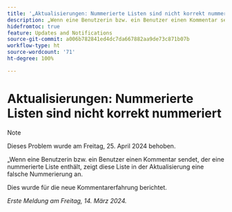 ```yaml
---
title: '„Aktualisierungen: Nummerierte Listen sind nicht korrekt nummeriert“'
description: „Wenn eine Benutzerin bzw. ein Benutzer einen Kommentar sendet, der eine nummerierte Liste enthält, zeigt diese Liste in der Aktualisierung eine falsche Nummerierung an.“
hidefromtoc: true
feature: Updates and Notifications
source-git-commit: a006b782841ed4dc7da667882aa9de73c871b07b
workflow-type: ht
source-wordcount: '71'
ht-degree: 100%

---
```



# Aktualisierungen: Nummerierte Listen sind nicht korrekt nummeriert

>[!NOTE]
>
>Dieses Problem wurde am Freitag, 25. April 2024 behoben.

„Wenn eine Benutzerin bzw. ein Benutzer einen Kommentar sendet, der eine nummerierte Liste enthält, zeigt diese Liste in der Aktualisierung eine falsche Nummerierung an.

Dies wurde für die neue Kommentarerfahrung berichtet.

_Erste Meldung am Freitag, 14. März 2024._
